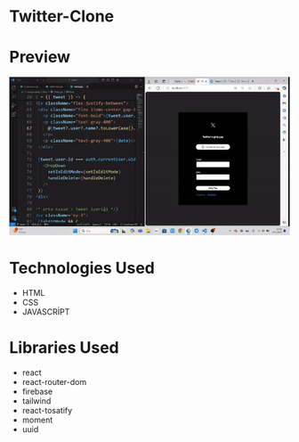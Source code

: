 # Twitter-Clone


# Preview

  ![](/public/twitter.gif)

# Technologies Used

- HTML
- CSS
- JAVASCRİPT


# Libraries Used

- react
- react-router-dom
- firebase
- tailwind
- react-tosatify
- moment
- uuid


